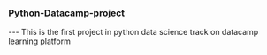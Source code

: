 ### Python-Datacamp-project
--- This is the first project in python data science track on datacamp learning platform

